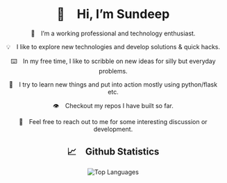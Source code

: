<div align="center">
  
# 👋&emsp;Hi, I’m Sundeep

🧑&emsp;I’m a working professional and technology enthusiast.

💡&emsp;I like to explore new technologies and develop solutions & quick hacks.

⌨️&emsp;In my free time, I like to scribble on new ideas for silly but everyday problems.

💞️&emsp;I try to learn new things and put into action mostly using python/flask etc.

👁️&emsp;Checkout my repos I have built so far.

💬&emsp;Feel free to reach out to me for some interesting discussion or development.

## 📈&emsp;Github Statistics

<img src="https://github-readme-stats.vercel.app/api/top-langs?username=sundeepkrv&show_icons=true&locale=en&layout=compact&theme=transparent&hide_border=true" alt="Top Languages" />
  
</div>
